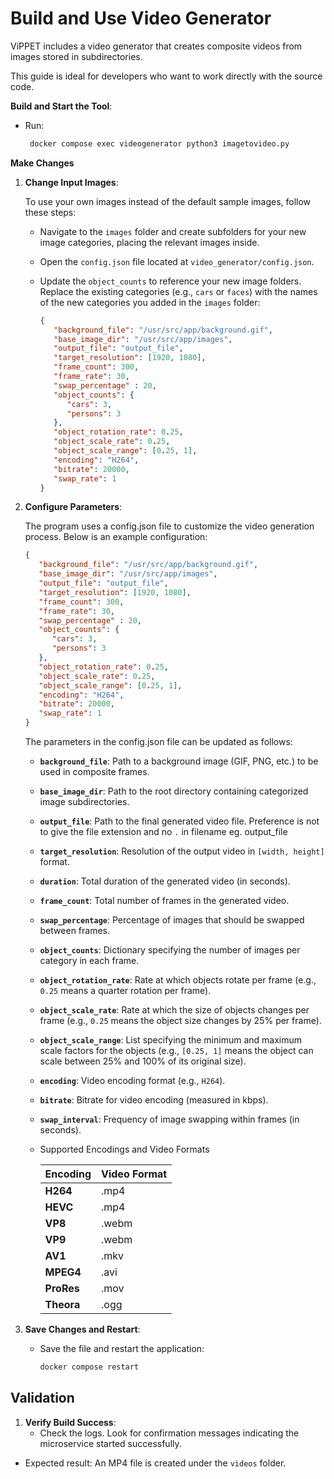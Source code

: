 
# Build and Use Video Generator

ViPPET includes a video generator that creates composite videos from images stored in subdirectories.

This guide is ideal for developers who want to work directly with the source code.


**Build and Start the Tool**:
   - Run:
     ```bash
      docker compose exec videogenerator python3 imagetovideo.py
     ```

**Make Changes**

1. **Change Input Images**:

   To use your own images instead of the default sample images, follow these steps:

   - Navigate to the `images` folder and create subfolders for your new image categories, placing the relevant images inside.

   - Open the `config.json` file located at `video_generator/config.json`.

   - Update the `object_counts` to reference your new image folders. Replace the existing categories (e.g., `cars` or `faces`) with the names of the new categories you added in the `images` folder:
      ```json
      {
         "background_file": "/usr/src/app/background.gif",
         "base_image_dir": "/usr/src/app/images",
         "output_file": "output_file",
         "target_resolution": [1920, 1080],
         "frame_count": 300,
         "frame_rate": 30,
         "swap_percentage" : 20,
         "object_counts": {
            "cars": 3,
            "persons": 3
         },
         "object_rotation_rate": 0.25, 
         "object_scale_rate": 0.25, 
         "object_scale_range": [0.25, 1],
         "encoding": "H264",
         "bitrate": 20000,
         "swap_rate": 1
      }
      ```
      
2. **Configure Parameters**:

   The program uses a config.json file to customize the video generation process. Below is an example configuration:

      ```json
      {
         "background_file": "/usr/src/app/background.gif",
         "base_image_dir": "/usr/src/app/images",
         "output_file": "output_file",
         "target_resolution": [1920, 1080],
         "frame_count": 300,
         "frame_rate": 30,
         "swap_percentage" : 20,
         "object_counts": {
            "cars": 3,
            "persons": 3
         },
         "object_rotation_rate": 0.25, 
         "object_scale_rate": 0.25, 
         "object_scale_range": [0.25, 1],
         "encoding": "H264",
         "bitrate": 20000,
         "swap_rate": 1
      }
      ```
      The parameters in the config.json file can be updated as follows:

      - **`background_file`**: Path to a background image (GIF, PNG, etc.) to be used in composite frames.

      - **`base_image_dir`**: Path to the root directory containing categorized image subdirectories.

      - **`output_file`**: Path to the final generated video file. Preference is not to give the file extension and no `.` in
      filename eg. output_file

      - **`target_resolution`**: Resolution of the output video in `[width, height]` format.

      - **`duration`**: Total duration of the generated video (in seconds).

      - **`frame_count`**: Total number of frames in the generated video.

      - **`swap_percentage`**: Percentage of images that should be swapped between frames.

      - **`object_counts`**: Dictionary specifying the number of images per category in each frame.

      - **`object_rotation_rate`**: Rate at which objects rotate per frame (e.g., `0.25` means a quarter rotation per frame).

      - **`object_scale_rate`**: Rate at which the size of objects changes per frame (e.g., `0.25` means the object size
      changes by 25% per frame).

      - **`object_scale_range`**: List specifying the minimum and maximum scale factors for the objects (e.g., `[0.25, 1]`
      means the object can scale between 25% and 100% of its original size).

      - **`encoding`**: Video encoding format (e.g., `H264`).

      - **`bitrate`**: Bitrate for video encoding (measured in kbps).

      - **`swap_interval`**: Frequency of image swapping within frames (in seconds).

      - Supported Encodings and Video Formats

         | **Encoding**  | **Video Format** |
         |---------------|------------------|
         | **H264**      | .mp4             |
         | **HEVC**      | .mp4             |
         | **VP8**       | .webm            |
         | **VP9**       | .webm            |
         | **AV1**       | .mkv             |
         | **MPEG4**     | .avi             |
         | **ProRes**    | .mov             |
         | **Theora**    | .ogg             |

3. **Save Changes and Restart**:
   - Save the file and restart the application:
     ```bash
     docker compose restart
     ```

## Validation

1. **Verify Build Success**:
   - Check the logs. Look for confirmation messages indicating the microservice started successfully.

- Expected result: An MP4 file is created under the `videos` folder.



